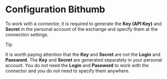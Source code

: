 # Configuration Bithumb

To work with a connector, it is required to generate the **Key (API Key)** and **Secret** in the personal account of the exchange and specify them at the connection settings.

> [!TIP]
> It is worth paying attention that the **Key** and **Secret** are not the **Login** and **Password**. The **Key** and **Secret** are generated separately in your personal account. You do not need the **Login** and **Password** to work with the connector and you do not need to specify them anywhere.
